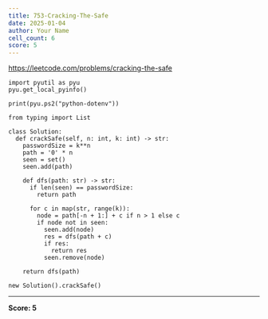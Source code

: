 ```yaml
---
title: 753-Cracking-The-Safe
date: 2025-01-04
author: Your Name
cell_count: 6
score: 5
---
```


https://leetcode.com/problems/cracking-the-safe


```
import pyutil as pyu
pyu.get_local_pyinfo()
```


```
print(pyu.ps2("python-dotenv"))
```


```
from typing import List
```


```
class Solution:
  def crackSafe(self, n: int, k: int) -> str:
    passwordSize = k**n
    path = '0' * n
    seen = set()
    seen.add(path)

    def dfs(path: str) -> str:
      if len(seen) == passwordSize:
        return path

      for c in map(str, range(k)):
        node = path[-n + 1:] + c if n > 1 else c
        if node not in seen:
          seen.add(node)
          res = dfs(path + c)
          if res:
            return res
          seen.remove(node)

    return dfs(path)
```


```
new Solution().crackSafe()
```


---
**Score: 5**
